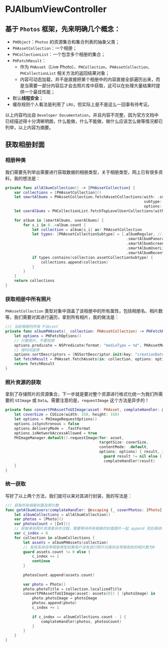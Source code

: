 # PJAlbumViewController
## 基于 `Photos` 框架，先来明确几个概念：

* `PHObject`：`Photos` 的资源集合和集合列表的抽象父类；
* `PHAssetCollection`：一个相册；
* `PHCollectionList`：一个包含多个相册的集合；
* `PHFetchResult`：
  * 作为 `PHAsset`（Live Photo）、`PHCollection`、`PHAssetCollection`、`PHCollectionList` 相关方法的返回结果对象；
  * 内容可动态加载，并不是直接把某个相册中的内容直接全部遍历出来，而是当需要一部分内容后才会去照片库中获取，这可以在处理大量结果时提供一个最佳性能；
 * 默认**线程安全**；
 * 缓存规则个人看法是利用了 `LRU`，但实际上是不是这么一回事有待考证。

以上内容均出自 `Developer Documentation`，并且内容不完整，因为官方文档中已经描述得十分清晰明朗，什么能做，什么不能做，做什么应该怎么做等情况都已列举，以上内容为摘要。

## 获取相册封面
### 相册种类
我们需要先列举出需要进行获取数据的相册类型，关于相册类型，网上已有很多资料，我的想法是：

```Swift
private func allAlbumCollection() -> [PHAssetCollection] {
    var collections = [PHAssetCollection]()
    let smartAlbums = PHAssetCollection.fetchAssetCollections(with: .smartAlbum,
                                                              subtype: .any,
                                                              options: nil) as! PHFetchResult<PHCollection>
    let userAlbums = PHCollectionList.fetchTopLevelUserCollections(with: nil)
    
    for album in [smartAlbums, userAlbums] {
        for s_i in 0..<album.count {
            let collection = album[s_i] as! PHAssetCollection
            let types: [PHAssetCollectionSubtype] = [.albumRegular, // 用户自己创建的相册
                                                      .smartAlbumPanoramas, // 全景
                                                      .smartAlbumScreenshots, // 屏幕截图
                                                      .smartAlbumUserLibrary, // 相机胶卷
                                                      .smartAlbumRecentlyAdded] // 最近添加
            if types.contains(collection.assetCollectionSubtype) {
                collections.append(collection)
            }
        }
    }
    return collections
}
```

### 获取相册中所有照片
`PHAssetCollection` 类型对象中涵盖了该相册中的所有属性，包括相册名、相片数等，我们需要对其进行遍历，拿到所有相片，我的做法是：
```Swift
/// 当前相册的所有 PJAsset
private func albumPHAssets(_ collection: PHAssetCollection) -> PHFetchResult<PHAsset> {
    let options = PHFetchOptions()
    // 只要照片，不要视频
    options.predicate = NSPredicate(format: "mediaType = %d", PHAssetMediaType.image.rawValue)
    // 按时间逆序
    options.sortDescriptors = [NSSortDescriptor.init(key: "creationDate", ascending: false)]
    let fetchResult = PHAsset.fetchAssets(in: collection, options: options)
    return fetchResult
}
```

### 照片资源的获取
拿到了存储照片的资源集合，下一步就是要对整个资源进行格式化统一为我们所需要的 `UIImage` 或 `Data`。需要注意的是，`requestImage` 这个方法是异步的！
```Swift
private func convertPHAssetToUIImage(asset: PHAsset, complateHandler: @escaping (_ photo: UIImage?) -> Void) {
    let coverSize = CGSize(width: 150, height: 150)
    let options = PHImageRequestOptions()
    options.isSynchronous = false
    options.deliveryMode = .fastFormat
    options.isNetworkAccessAllowed = true
    PHImageManager.default().requestImage(for: asset,
                                          targetSize: coverSize,
                                          contentMode: .default,
                                          options: options) { result, info in
                                            guard result != nil else { return complateHandler(nil) }
                                            complateHandler(result)
    }
}
```

### 统一获取
写好了以上两个方法，我们就可以来对其进行封装，我的写法是：
```Swift
/// 获取所有相册封面及照片数
func getAlbumCovers(complateHandler: @escaping (_ coverPhotos: [Photo], _ albumPhotosCounts: [Int]) -> Void) {
    let albumCollections = allAlbumCollection()
    var photos = [Photo]()
    var photosCount = [Int]()
    // 获取单张照片资源是异步过程，需要等待所有相册的封面图片一起 append 完后再统一通过逃逸闭包进行返回
    var c_index = 0
    for collection in albumCollections {
        let assets = albumPHAssets(collection)
        // 有些系统自带相册类型如果用户没有进行照片归类则会导致取到的相片数为0
        guard assets.count != 0 else {
            c_index += 1
            continue
        }
        
        photosCount.append(assets.count)
        
        var photo = Photo()
        photo.photoTitle = collection.localizedTitle
        convertPHAssetToUIImage(asset: assets[0]) { (photoImage) in
            photo.photoImage = photoImage
            photos.append(photo)
            c_index += 1
            
            if c_index == albumCollections.count - 1 {
                complateHandler(photos, photosCount)
            }
        }
    }
}
```